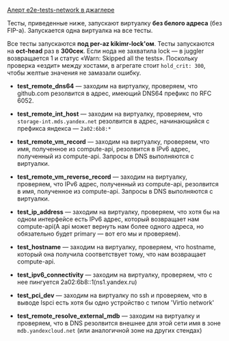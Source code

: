 [Алерт e2e-tests-network в джаглере](https://juggler.yandex-team.ru/aggregate_checks/?query=service%3De2e-tests-network)

Тесты, приведенные ниже, запускают виртуалку **без белого адреса** (без FIP-а). Запускается одна виртуалка на все тесты.

Все тесты запускаются **под per-az kikimr-lock'ом**. Тесты запускаются на **oct-head** раз в **300сек**. Если нода не захватила lock — в juggler возвращается 1 и статус «Warn: Skipped all the tests». Поскольку проверка «ездит» между хостами, в агрегате стоит `hold_crit: 300`, чтобы желтые значения не замазали ошибку.

- **test_remote_dns64** — заходим на виртуалку, проверяем, что github.com резолвится в адрес, имеющий DNS64 префикс по RFC 6052.

- **test_remote_int_host** — заходим на виртуалку, проверяем, что `storage-int.mds.yandex.net` резолвится в адрес, начинающийся с префикса яндекса — `2a02:6b8:*`

- **test_remote_vm_record** — заходим на виртуалку, проверяем, что имя, полученное из compute-api, резолвится в IPv6 адрес, полученный из compute-api. Запросы в DNS выполняются с виртуалки.

- **test_remote_vm_reverse_record** — заходим на виртуалку, проверяем, что IPv6 адрес, полученный из compute-api, резолвится в имя, полученное из compute-api. Запросы в DNS выполняются с виртуалки.

- **test_ip_address** — заходим на виртуалку, проверяем, что хотя бы на одном интерфейсе есть IPv6 адрес, который возвращает нам compute-api(А api может вернуть нам более одного адреса, но обязательно будет primary — вот его мы и проверяем).

- **test_hostname** — заходим на виртуалку, проверяем, что hostname, который она получила соответствует тому, что нам возвращает compute-api.

- **test_ipv6_connectivity** — заходим на виртуалку, проверяем, что с нее пингуется 2a02:6b8::1(ns1.yandex.ru)

- **test_pci_dev** — заходим на виртуалку по ssh и проверяем, что в выводе lspci есть хотя бы одно устройство с типом 'Virtio network'

- **test_remote_resolve_external_mdb** — заходим на виртуалку и проверяем, что в DNS резолвится внешнее для этой сети имя в зоне `mdb.yandexcloud.net` (или аналогичной зоне на других стендах)